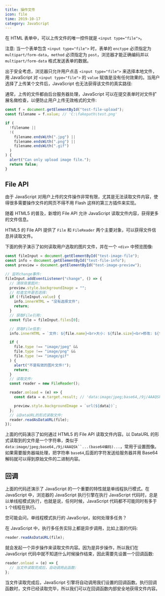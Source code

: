 ```yaml
---
title: 操作文件
icon: file
time: 2019-10-17
category: JavaScript
---
```


在 HTML 表单中，可以上传文件的唯一控件就是 `<input type="file">`。

<!-- more -->

注意: 当一个表单包含 `<input type="file">` 时，表单的 `enctype` 必须指定为 `multipart/form-data`，`method` 必须指定为 `post`，浏览器才能正确编码并以 `multipart/form-data` 格式发送表单的数据。

出于安全考虑，浏览器只允许用户点击 `<input type="file">` 来选择本地文件，用 JavaScript 对 `<input type="file">` 的 `value` 赋值是没有任何效果的。当用户选择了上传某个文件后，JavaScript 也无法获得该文件的真实路径:

通常，上传的文件都由后台服务器处理，JavaScript 可以在提交表单时对文件扩展名做检查，以便防止用户上传无效格式的文件:

```js
const f = document.getElementById("test-file-upload");
const filename = f.value; // 'C:\fakepath\test.png'

if (
  !filename ||
  !(
    filename.endsWith(".jpg") ||
    filename.endsWith(".png") ||
    filename.endsWith(".gif")
  )
) {
  alert("Can only upload image file.");
  return false;
}
```

## File API

由于 JavaScript 对用户上传的文件操作非常有限，尤其是无法读取文件内容，使得很多需要操作文件的网页不得不用 Flash 这样的第三方插件来实现。

随着 HTML5 的普及，新增的 File API 允许 JavaScript 读取文件内容，获得更多的文件信息。

HTML5 的 File API 提供了 `File` 和 `FileReader` 两个主要对象，可以获得文件信息并读取文件。

下面的例子演示了如何读取用户选取的图片文件，并在一个 `<div>` 中预览图像:

```js
const fileInput = document.getElementById("test-image-file");
const info = document.getElementById("test-file-info");
const preview = document.getElementById("test-image-preview");

// 监听change事件:
fileInput.addEventListener("change", () => {
  // 清除背景图片:
  preview.style.backgroundImage = "";
  // 检查文件是否选择:
  if (!fileInput.value) {
    info.innerHTML = "没有选择文件";
    return;
  }
  // 获取File引用:
  const file = fileInput.files[0];

  // 获取File信息:
  info.innerHTML = `文件: ${file.name}<br>大小: ${file.size}<br>修改: ${file.lastModifiedDate}`;

  if (
    file.type !== "image/jpeg" &&
    file.type !== "image/png" &&
    file.type !== "image/gif"
  ) {
    alert("不是有效的图片文件!");
    return;
  }
  // 读取文件:
  const reader = new FileReader();

  reader.onload = (e) => {
    const data = e.target.result; // 'data:image/jpeg;base64,/9j/4AAQSk...(base64编码)...'

    preview.style.backgroundImage = `url(${data})`;
  };
  // 以DataURL的形式读取文件:
  reader.readAsDataURL(file);
});
```

上面的代码演示了如何通过 HTML5 的 File API 读取文件内容。以 DataURL 的形式读取到的文件是一个字符串，类似于 ` data:image/jpeg;base64,/9j/4AAQSk``...(base64编码)... `，常用于设置图像。如果需要服务器端处理，把字符串 `base64`,后面的字符发送给服务器并用 Base64 解码就可以得到原始文件的二进制内容。

## 回调

上面的代码还演示了 JavaScript 的一个重要的特性就是单线程执行模式。在 JavaScript 中，浏览器的 JavaScript 执行引擎在执行 JavaScript 代码时，总是以单线程模式执行，也就是说，任何时候，JavaScript 代码都不可能同时有多于 `1` 个线程在执行。

您可能会问，单线程模式执行的 JavaScript，如何处理多任务？

在 JavaScript 中，执行多任务实际上都是异步调用，比如上面的代码:

```js
reader.readAsDataURL(file);
```

就会发起一个异步操作来读取文件内容。因为是异步操作，所以我们在 JavaScript 代码中就不知道什么时候操作结束，因此需要先设置一个回调函数:

```js
reader.onload = (e) => {
  // 当文件读取完成后，自动调用此函数:
};
```

当文件读取完成后，JavaScript 引擎将自动调用我们设置的回调函数。执行回调函数时，文件已经读取完毕，所以我们可以在回调函数内部安全地获得文件内容。
